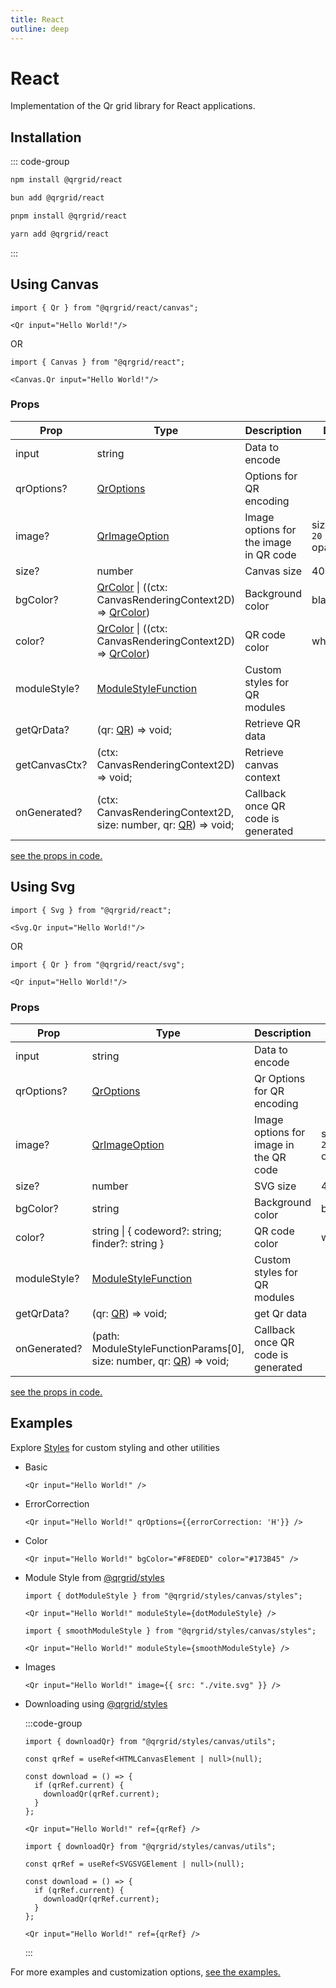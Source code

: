 ```yaml
---
title: React
outline: deep
---
```


# React

Implementation of the Qr grid library for React applications.

## Installation

::: code-group

```sh [npm]
npm install @qrgrid/react
```

```sh [bun]
bun add @qrgrid/react
```

```sh [pnpm]
pnpm install @qrgrid/react
```

```sh [yarn]
yarn add @qrgrid/react
```

:::

## Using Canvas

```tsx
import { Qr } from "@qrgrid/react/canvas";

<Qr input="Hello World!"/>
```

OR

```tsx
import { Canvas } from "@qrgrid/react";

<Canvas.Qr input="Hello World!"/>
```

### Props

| Prop        | Type                                                        | Description    | Default               |
| ----------- | ----------------------------------------------------------- | -------------- | --------------------- |
| input       | string                                                      | Data to encode |                       |
| qrOptions?  | [QrOptions](https://github.com/yadav-saurabh/qrGrid/blob/main/packages/core/src/qr.ts#L47-L49) | Options for QR encoding |     |
| image?      | [QrImageOption](https://github.com/yadav-saurabh/qrGrid/blob/main/packages/react/src/canvas/types.ts#L29-L33) | Image options for the image in QR code | sizePercent: `20` <br> opacity: `1`  |
| size?        | number                                                      | Canvas size |  400   |
| bgColor?     | [QrColor](https://github.com/yadav-saurabh/qrGrid/blob/main/packages/react/src/canvas/types.ts#L24) \| ((ctx: CanvasRenderingContext2D) => [QrColor]((https://github.com/yadav-saurabh/qrGrid/blob/main/packages/react/src/canvas/types.ts#L24)))     | Background color | black   |
| color?       | [QrColor](https://github.com/yadav-saurabh/qrGrid/blob/main/packages/react/src/canvas/types.ts#L24) \| ((ctx: CanvasRenderingContext2D) => [QrColor]((https://github.com/yadav-saurabh/qrGrid/blob/main/packages/react/src/canvas/types.ts#L24)))     | QR code color |  white   |
| moduleStyle?        | [ModuleStyleFunction](https://github.com/yadav-saurabh/qrGrid/blob/main/packages/react/src/canvas/types.ts#L10-L14)               | Custom styles for QR modules |    |
| getQrData?        | (qr: [QR](./core#properties)) => void;               | Retrieve QR data |     |
| getCanvasCtx?        | (ctx: CanvasRenderingContext2D) => void;               | Retrieve canvas context |     |
| onGenerated?        | (ctx: CanvasRenderingContext2D, size: number, qr: [QR](./core#properties)) => void;               | Callback once QR code is generated |     |

[see the props in code.](https://github.com/yadav-saurabh/qrGrid/blob/main/packages/react/src/canvas/types.ts#L38-L49)

## Using Svg

```tsx
import { Svg } from "@qrgrid/react";

<Svg.Qr input="Hello World!"/>
```

OR

```tsx
import { Qr } from "@qrgrid/react/svg";

<Qr input="Hello World!"/>
```

### Props

| Prop        | Type                                                        | Description    | Default               |
| ----------- | ----------------------------------------------------------- | -------------- | --------------------- |
| input       | string                                                      | Data to encode |                       |
| qrOptions?  | [QrOptions](https://github.com/yadav-saurabh/qrGrid/blob/main/packages/core/src/qr.ts#L47-L49) | Qr Options for QR encoding |     |
| image?      | [QrImageOption](https://github.com/yadav-saurabh/qrGrid/blob/main/packages/react/src/svg/types.ts#L21-L25) | Image options for image in the QR code | sizePercent: `20` <br> opacity: `1`  |
| size?        | number                                                      | SVG size |  400   |
| bgColor?     | string                                                      | Background color | black   |
| color?       | string \| \{ codeword?: string; finder?: string \}  | QR code color            |  white   |
| moduleStyle? | [ModuleStyleFunction](https://github.com/yadav-saurabh/qrGrid/blob/main/packages/react/src/svg/types.ts#L10-L14)               | Custom styles for QR modules |    |
| getQrData?    | (qr: [QR](./core#properties)) => void;               | get Qr data |     |
| onGenerated?  | (path: ModuleStyleFunctionParams[0], size: number, qr: [QR](./core#properties))  => void; | Callback once QR code is generated |     |

[see the props in code.](https://github.com/yadav-saurabh/qrGrid/blob/main/packages/react/src/svg/types.ts#L30-L44)

## Examples

Explore [Styles](./styles) for custom styling and other utilities

- Basic

  ```tsx
  <Qr input="Hello World!" />
  ```

- ErrorCorrection

  ```tsx
  <Qr input="Hello World!" qrOptions={{errorCorrection: 'H'}} />
  ```

- Color

  ```tsx
  <Qr input="Hello World!" bgColor="#F8EDED" color="#173B45" />
  ```

- Module Style from [@qrgrid/styles](https://www.npmjs.com/package/@qrgrid/styles)

  ```tsx
  import { dotModuleStyle } from "@qrgrid/styles/canvas/styles";
  
  <Qr input="Hello World!" moduleStyle={dotModuleStyle} />
  ```

  ```tsx
  import { smoothModuleStyle } from "@qrgrid/styles/canvas/styles";
  
  <Qr input="Hello World!" moduleStyle={smoothModuleStyle} />
  ```

- Images

  ```tsx
  <Qr input="Hello World!" image={{ src: "./vite.svg" }} />
  ```

- Downloading using [@qrgrid/styles](https://www.npmjs.com/package/@qrgrid/styles)

  :::code-group

  ```tsx [Canvas]
  import { downloadQr} from "@qrgrid/styles/canvas/utils";

  const qrRef = useRef<HTMLCanvasElement | null>(null);

  const download = () => {
    if (qrRef.current) {
      downloadQr(qrRef.current);
    }
  };
  
  <Qr input="Hello World!" ref={qrRef} />
  ```

  ```tsx [Svg]
  import { downloadQr} from "@qrgrid/styles/canvas/utils";

  const qrRef = useRef<SVGSVGElement | null>(null);

  const download = () => {
    if (qrRef.current) {
      downloadQr(qrRef.current);
    }
  };
  
  <Qr input="Hello World!" ref={qrRef} />
  ```

  :::

For more examples and customization options, [see the examples.](https://github.com/yadav-saurabh/qrGrid/tree/main/examples/react/)
